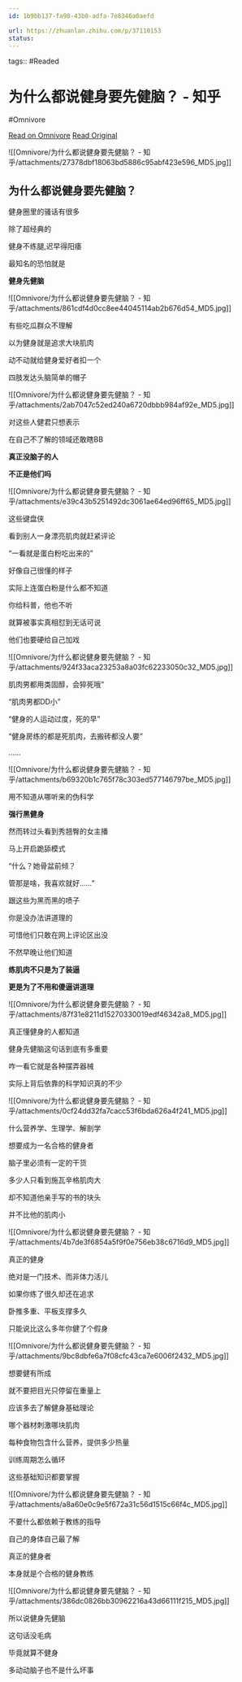 ```yaml
---
id: 1b9bb137-fa98-43b0-adfa-7e8346a0aefd

url: https://zhuanlan.zhihu.com/p/37110153
status:
---
```



tags::  #Readed 

# 为什么都说健身要先健脑？ - 知乎
#Omnivore

[Read on Omnivore](https://omnivore.app/me/-1907ccefacb)
[Read Original](https://zhuanlan.zhihu.com/p/37110153)

![[Omnivore/为什么都说健身要先健脑？ - 知乎/attachments/27378dbf18063bd5886c95abf423e596_MD5.jpg]]

## 为什么都说健身要先健脑？

健身圈里的骚话有很多

除了超经典的

健身不练腿,迟早得阳痿  

最知名的恐怕就是  

**健身先健脑**

![[Omnivore/为什么都说健身要先健脑？ - 知乎/attachments/861cdf4d0cc8ee44045114ab2b676d54_MD5.jpg]]

有些吃瓜群众不理解

以为健身就是追求大块肌肉

动不动就给健身爱好者扣一个

四肢发达头脑简单的帽子

![[Omnivore/为什么都说健身要先健脑？ - 知乎/attachments/2ab7047c52ed240a6720dbbb984af92e_MD5.jpg]]

对这些人健君只想表示

在自己不了解的领域还敢瞎BB

**真正没脑子的人**

**不正是他们吗**

![[Omnivore/为什么都说健身要先健脑？ - 知乎/attachments/e39c43b5251492dc3061ae64ed96ff65_MD5.jpg]]

这些键盘侠

看到别人一身漂亮肌肉就赶紧评论

“一看就是蛋白粉吃出来的”

好像自己很懂的样子

实际上连蛋白粉是什么都不知道

你给科普，他也不听

就算被事实真相怼到无话可说

他们也要硬给自己加戏

![[Omnivore/为什么都说健身要先健脑？ - 知乎/attachments/924f33aca23253a8a03fc62233050c32_MD5.jpg]]

肌肉男都用类固醇，会猝死哦”

“肌肉男都DD小”

“健身的人运动过度，死的早”

“健身房练的都是死肌肉，去搬砖都没人要”

……

![[Omnivore/为什么都说健身要先健脑？ - 知乎/attachments/b69320b1c765f78c303ed577146797be_MD5.jpg]]

用不知道从哪听来的伪科学

**强行黑健身**

然而转过头看到秀翘臀的女主播

马上开启跪舔模式

“什么？她骨盆前倾？

管那是啥，我喜欢就好……”

跟这些为黑而黑的喷子

你是没办法讲道理的

可惜他们只敢在网上评论区出没

不然早晚让他们知道

**练肌肉不只是为了装逼**

**更是为了不用和傻逼讲道理**

![[Omnivore/为什么都说健身要先健脑？ - 知乎/attachments/87f31e8211d15270330019edf46342a8_MD5.jpg]]

真正懂健身的人都知道

健身先健脑这句话到底有多重要

咋一看它就是各种摆弄器械

实际上背后依靠的科学知识真的不少

![[Omnivore/为什么都说健身要先健脑？ - 知乎/attachments/0cf24dd32fa7cacc53f6bda626a4f241_MD5.jpg]]

什么营养学、生理学、解剖学

想要成为一名合格的健身者

脑子里必须有一定的干货

多少人只看到施瓦辛格肌肉大

却不知道他亲手写的书的块头

并不比他的肌肉小

![[Omnivore/为什么都说健身要先健脑？ - 知乎/attachments/4b7de3f6854a5f9f0e756eb38c6716d9_MD5.jpg]]

真正的健身

绝对是一门技术、而非体力活儿

如果你练了很久却还在追求

卧推多重、平板支撑多久

只能说比这么多年你健了个假身

![[Omnivore/为什么都说健身要先健脑？ - 知乎/attachments/9bc8dbfe6a7f08cfc43ca7e6006f2432_MD5.jpg]]

想要健有所成

就不要把目光只停留在重量上

应该多去了解健身基础理论

哪个器材刺激哪块肌肉

每种食物包含什么营养，提供多少热量

训练周期怎么循环

这些基础知识都要掌握

![[Omnivore/为什么都说健身要先健脑？ - 知乎/attachments/a8a60e0c9e5f672a31c56d1515c66f4c_MD5.jpg]]

不要什么都依赖于教练的指导

自己的身体自己最了解

真正的健身者

本身就是个合格的健身教练

![[Omnivore/为什么都说健身要先健脑？ - 知乎/attachments/386dc0826bb30962216a43d66111f215_MD5.jpg]]

所以说健身先健脑

这句话没毛病

毕竟就算不健身

多动动脑子也不是什么坏事

